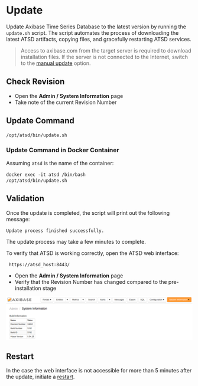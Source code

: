 # Update


Update Axibase Time Series Database to the latest version by running the `update.sh` script. 
The script automates the process of downloading the latest ATSD artifacts, 
copying files, and gracefully restarting ATSD services.

> Access to axibase.com from the target server is required to download installation files. If the server is not connected to the Internet, switch to the [manual update](update-manual.md) option.

## Check Revision

* Open the **Admin / System Information** page
* Take note of the current Revision Number

## Update Command

```sh
/opt/atsd/bin/update.sh
```

### Update Command in Docker Container

Assuming `atsd` is the name of the container:

```
docker exec -it atsd /bin/bash
/opt/atsd/bin/update.sh
```

## Validation

Once the update is completed, the script will print out the following message:

```
Update process finished successfully.
```

The update process may take a few minutes to complete.

To verify that ATSD is working correctly, open the ATSD web interface:

```sh
 https://atsd_host:8443/
```

* Open the **Admin / System Information** page
* Verify that the Revision Number has changed compared to the pre-installation stage

![](images/ATSD_build_info.png "ATSD_build_info")

## Restart

In the case the web interface is not accessible for more than 5 minutes after the update, initiate a [restart](restarting.md).
